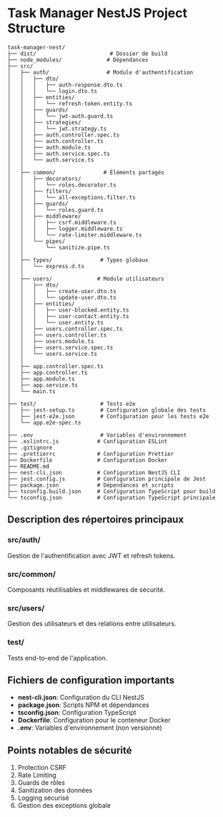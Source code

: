 # Task Manager NestJS Project Structure

```
task-manager-nest/
├── dist/                       # Dossier de build
├── node_modules/              # Dépendances
├── src/
│   ├── auth/                  # Module d'authentification
│   │   ├── dto/
│   │   │   ├── auth-response.dto.ts
│   │   │   └── login.dto.ts
│   │   ├── entities/
│   │   │   └── refresh-token.entity.ts
│   │   ├── guards/
│   │   │   └── jwt-auth.guard.ts
│   │   ├── strategies/
│   │   │   └── jwt.strategy.ts
│   │   ├── auth.controller.spec.ts
│   │   ├── auth.controller.ts
│   │   ├── auth.module.ts
│   │   ├── auth.service.spec.ts
│   │   └── auth.service.ts
│   │
│   ├── common/               # Éléments partagés
│   │   ├── decorators/
│   │   │   └── roles.decorator.ts
│   │   ├── filters/
│   │   │   └── all-exceptions.filter.ts
│   │   ├── guards/
│   │   │   └── roles.guard.ts
│   │   ├── middleware/
│   │   │   ├── csrf.middleware.ts
│   │   │   ├── logger.middleware.ts
│   │   │   └── rate-limiter.middleware.ts
│   │   └── pipes/
│   │       └── sanitize.pipe.ts
│   │
│   ├── types/               # Types globaux
│   │   └── express.d.ts
│   │
│   ├── users/              # Module utilisateurs
│   │   ├── dto/
│   │   │   ├── create-user.dto.ts
│   │   │   └── update-user.dto.ts
│   │   ├── entities/
│   │   │   ├── user-blocked.entity.ts
│   │   │   ├── user-contact.entity.ts
│   │   │   └── user.entity.ts
│   │   ├── users.controller.spec.ts
│   │   ├── users.controller.ts
│   │   ├── users.module.ts
│   │   ├── users.service.spec.ts
│   │   └── users.service.ts
│   │
│   ├── app.controller.spec.ts
│   ├── app.controller.ts
│   ├── app.module.ts
│   ├── app.service.ts
│   └── main.ts
│
├── test/                    # Tests e2e
│   ├── jest-setup.ts        # Configuration globale des tests
│   ├── jest-e2e.json        # Configuration pour les tests e2e
│   └── app.e2e-spec.ts
│
├── .env                     # Variables d'environnement
├── .eslintrc.js            # Configuration ESLint
├── .gitignore
├── .prettierrc             # Configuration Prettier
├── Dockerfile              # Configuration Docker
├── README.md
├── nest-cli.json           # Configuration NestJS CLI
├── jest.config.js          # Configuration principale de Jest
├── package.json            # Dépendances et scripts
├── tsconfig.build.json     # Configuration TypeScript pour build
└── tsconfig.json           # Configuration TypeScript principale
```

## Description des répertoires principaux

### src/auth/

Gestion de l'authentification avec JWT et refresh tokens.

### src/common/

Composants réutilisables et middlewares de sécurité.

### src/users/

Gestion des utilisateurs et des relations entre utilisateurs.

### test/

Tests end-to-end de l'application.

## Fichiers de configuration importants

- **nest-cli.json**: Configuration du CLI NestJS
- **package.json**: Scripts NPM et dépendances
- **tsconfig.json**: Configuration TypeScript
- **Dockerfile**: Configuration pour le conteneur Docker
- **.env**: Variables d'environnement (non versionné)

## Points notables de sécurité

1. Protection CSRF
2. Rate Limiting
3. Guards de rôles
4. Sanitization des données
5. Logging sécurisé
6. Gestion des exceptions globale
